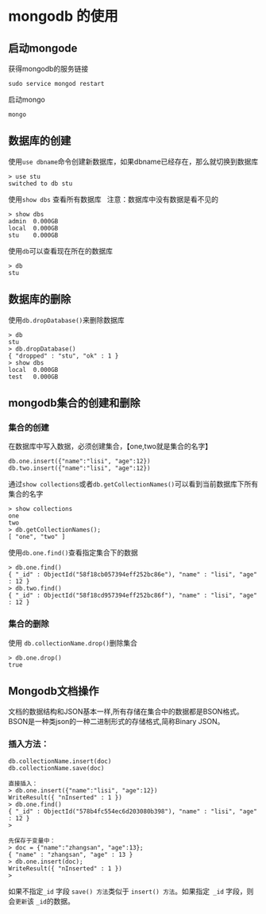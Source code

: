 # mongodb 的使用

## 启动mongode
获得mongodb的服务链接
```
sudo service mongod restart
```
启动mongo
```
mongo
```
## 数据库的创建
使用`use dbname`命令创建新数据库，如果dbname已经存在，那么就切换到数据库
```
> use stu
switched to db stu
```
使用`show dbs` 查看所有数据库  
注意：数据库中没有数据是看不见的
```
> show dbs
admin  0.000GB
local  0.000GB
stu    0.000GB
```
使用`db`可以查看现在所在的数据库
```
> db
stu
```

## 数据库的删除
使用`db.dropDatabase()`来删除数据库
```
> db
stu
> db.dropDatabase()
{ "dropped" : "stu", "ok" : 1 }
> show dbs
local  0.000GB
test   0.000GB
```
## mongodb集合的创建和删除
### 集合的创建
在数据库中写入数据，必须创建集合，【one,two就是集合的名字】
```
db.one.insert({"name":"lisi", "age":12})
db.two.insert({"name":"lisi", "age":12})
```
通过`show collections`或者`db.getCollectionNames()`可以看到当前数据库下所有集合的名字
```
> show collections
one
two
> db.getCollectionNames();
[ "one", "two" ]
```
使用`db.one.find()`查看指定集合下的数据
```
> db.one.find()
{ "_id" : ObjectId("58f18cb057394eff252bc86e"), "name" : "lisi", "age" : 12 }
> db.two.find()
{ "_id" : ObjectId("58f18cd957394eff252bc86f"), "name" : "lisi", "age" : 12 }
```
### 集合的删除
使用 `db.collectionName.drop()`删除集合
```
> db.one.drop()
true
```
## Mongodb文档操作
文档的数据结构和JSON基本一样,所有存储在集合中的数据都是BSON格式。  
BSON是一种类json的一种二进制形式的存储格式,简称Binary JSON。
### 插入方法：
`db.collectionName.insert(doc)`  
`db.collectionName.save(doc)`
```
直接插入：
> db.one.insert({"name":"lisi", "age":12})
WriteResult({ "nInserted" : 1 })
> db.one.find()
{ "_id" : ObjectId("578b4fc554ec6d203080b398"), "name" : "lisi", "age" : 12 }
>

先保存于变量中：
> doc = {"name":"zhangsan", "age":13};
{ "name" : "zhangsan", "age" : 13 }
> db.one.insert(doc);
WriteResult({ "nInserted" : 1 })
>
```
如果不指定`_id` 字段 `save() 方法`类似于 `insert() 方法`。如果指定` _id` 字段，则会`更新`该 `_id`的数据。

